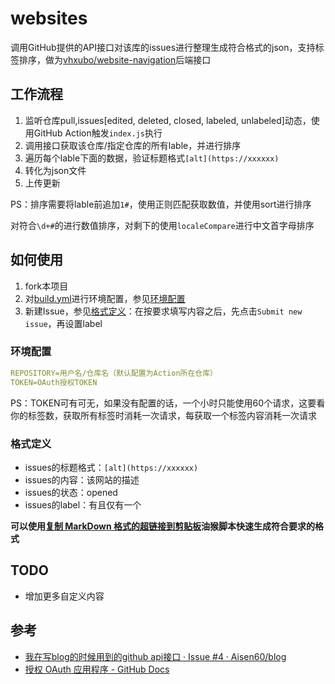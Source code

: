 # websites

调用GitHub提供的API接口对该库的issues进行整理生成符合格式的json，支持标签排序，做为[vhxubo/website-navigation](https://github.com/vhxubo/website-navigation)后端接口

## 工作流程

1. 监听仓库pull,issues[edited, deleted, closed, labeled, unlabeled]动态，使用GitHub Action触发`index.js`执行
2. 调用接口获取该仓库/指定仓库的所有lable，并进行排序
3. 遍历每个lable下面的数据，验证标题格式`[alt](https://xxxxxx)`
4. 转化为json文件
5. 上传更新

PS：排序需要将lable前追加`1#`，使用正则匹配获取数值，并使用sort进行排序

对符合`\d+#`的进行数值排序，对剩下的使用`localeCompare`进行中文首字母排序

## 如何使用

1. fork本项目
2. 对[build.yml](.github/workflows/build.yml)进行环境配置，参见[环境配置](#环境配置)
3. 新建Issue，参见[格式定义](#格式定义)：在按要求填写内容之后，先点击`Submit new issue`，再设置label

### 环境配置

```yml
REPOSITORY=用户名/仓库名（默认配置为Action所在仓库）
TOKEN=OAuth授权TOKEN
```

PS：TOKEN可有可无，如果没有配置的话，一个小时只能使用60个请求，这要看你的标签数，获取所有标签时消耗一次请求，每获取一个标签内容消耗一次请求

### 格式定义

- issues的标题格式：`[alt](https://xxxxxx)`
- issues的内容：该网站的描述
- issues的状态：opened
- issues的label：有且仅有一个

**可以使用[复制 MarkDown 格式的超链接到剪贴板](https://greasyfork.org/zh-CN/scripts/403081-%E5%A4%8D%E5%88%B6-markdown-%E6%A0%BC%E5%BC%8F%E7%9A%84%E8%B6%85%E9%93%BE%E6%8E%A5%E5%88%B0%E5%89%AA%E8%B4%B4%E6%9D%BF)油猴脚本快速生成符合要求的格式**

## TODO

- 增加更多自定义内容

## 参考

- [我在写blog的时候用到的github api接口 · Issue #4 · Aisen60/blog](https://github.com/Aisen60/blog/issues/4)
- [授权 OAuth 应用程序 - GitHub Docs](https://docs.github.com/cn/developers/apps/authorizing-oauth-apps)

